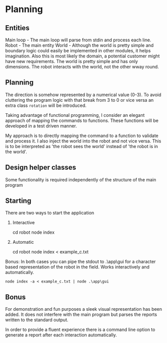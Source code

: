 # Planning
## Entities
Main loop - The main loop will parse from stdin and process each line.
Robot - The  main entity
World - Although the world is pretty simple and boundary logic could easily be implemented in other modules, it helps imagination. Also this is most likely the domain, a potential customer might have new requirements. The world is pretty simple and has only dimensions. The robot interacts with the world, not the other wway round.

## Planning
The direction is somehow represented by a numerical value (0-3). To avoid cluttering the program logic with that break from 3 to 0 or vice versa an extra class `rotation` will be introduced.

Taking advantage of functional programming, I consider an elegant approach of mapping the commands to functions. These functions will be developed in a test driven manner.


My approach is to directly mapping the command to a function to validate and process it.
I also inject the world into the robot and not vice versa. This is to be interpreted as 'the robot sees the world' instead of 'the robot is in the world'.

## Design helper classes 
Some functionality is required independently of the structure of the main program


## Starting
There are two ways to start the application
1) Interactive

     cd robot
     node index

2) Automatic

     cd robot
     node index < example_c.txt

Bonus: In both cases you can pipe the stdout to .\app\gui for a character based representation of the robot in the field. Works interactively and automatically.

    node index -a < example_c.txt | node .\app\gui

## Bonus
For demonstration and fun purposes a sleek visual representation has been added. It does not interfere with the main program but parses the reports written to the standard output. 

In order to provide a fluent experience there is a command line option to generate a report after each interaction automatically.

